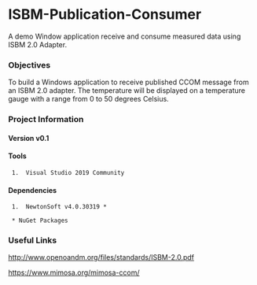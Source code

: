 # ISBM-Publication-Consumer

A demo Window application receive and consume measured data using ISBM 2.0 Adapter.

### Objectives

To build a Windows application to receive published CCOM message from an ISBM 2.0 adapter. The temperature will be displayed on a temperature gauge with a range from 0 to 50 degrees Celsius.

### Project Information

#### Version v0.1

#### Tools
     1.  Visual Studio 2019 Community
     
#### Dependencies
     1.  NewtonSoft v4.0.30319 *
    
     * NuGet Packages
     
### Useful Links

http://www.openoandm.org/files/standards/ISBM-2.0.pdf

https://www.mimosa.org/mimosa-ccom/

